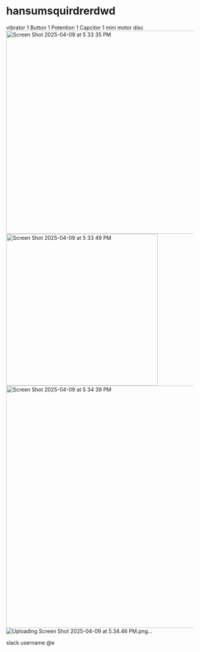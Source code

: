 # hansumsquirdrerdwd

vibrator
1 Button
1 Potention
1 Capcitor 
1 mini motor disc
<img width="545" alt="Screen Shot 2025-04-09 at 5 33 35 PM" src="https://github.com/user-attachments/assets/8f0d689a-4fd8-410c-a0a6-368c012aa215" />
<img width="407" alt="Screen Shot 2025-04-09 at 5 33 49 PM" src="https://github.com/user-attachments/assets/1e9c15a7-6da7-4776-a022-88464a669f03" />
<img width="650" alt="Screen Shot 2025-04-09 at 5 34 39 PM" src="https://github.com/user-attachments/assets/b9745c50-0722-487f-adf1-4a7c1974f23f" />
![Uploading Screen Shot 2025-04-09 at 5.34.46 PM.png…]()

slack username @e
